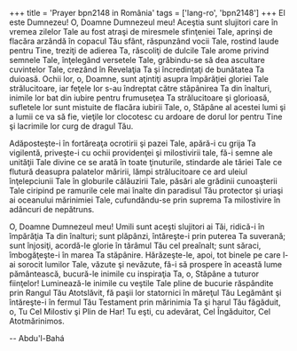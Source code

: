 +++
title = 'Prayer bpn2148 in România'
tags = ['lang-ro', 'bpn2148']
+++
El este Dumnezeu! O, Doamne
Dumnezeul meu! Aceştia sunt slujitori care în vremea zilelor Tale au fost atraşi de miresmele sfinţeniei Tale, aprinşi de flacăra arzândă în copacul Tău sfânt, răspunzând vocii Tale, rostind laude pentru Tine, treziţi de adierea Ta, răscoliţi de dulcile Tale arome privind semnele Tale, înţelegând versetele Tale, grăbindu-se să dea ascultare cuvintelor Tale, crezând în Revelaţia Ta şi încredinţaţi de bunătatea Ta duioasă. Ochii lor, o, Doamne, sunt aţintiţi asupra împărăţiei gloriei Tale strălucitoare, iar feţele lor s-au îndreptat către stăpânirea Ta din înalturi, inimile lor bat din iubire pentru frumuseţea Ta strălucitoare şi glorioasă, sufletele lor sunt mistuite de flacăra iubirii Tale, o, Stăpâne al acestei lumi şi a lumii ce va să fie, vieţile lor clocotesc cu ardoare de dorul lor pentru Tine şi lacrimile lor curg de dragul Tău.

Adăposteşte-i în fortăreaţa ocrotirii şi pazei Tale, apără-i cu grija Ta vigilentă, priveşte-i cu ochii providenţei şi milostivirii tale, fă-i semne ale unităţii Tale divine ce se arată în toate ţinuturile, stindarde ale tăriei Tale ce flutură deasupra palatelor măririi, lămpi strălucitoare ce ard uleiul înţelepciunii Tale în globurile călăuzirii Tale, păsări ale grădinii cunoaşterii Tale ciripind pe ramurile cele mai înalte din paradisul Tău protector şi uriaşi ai oceanului mărinimiei Tale, cufundându-se prin suprema Ta milostivire în adâncuri de nepătruns.

O, Doamne Dumnezeul meu! Umili sunt aceşti slujitori ai Tăi, ridică-i în împărăţia Ta din înalturi; sunt plăpânzi, întăreşte-i prin puterea Ta suverană; sunt înjosiţi, acordă-le glorie în tărâmul Tău cel preaînalt; sunt săraci, îmbogăţeşte-i în marea Ta stăpânire. Hărăzeşte-le, apoi, tot binele pe care l-ai sorocit lumilor Tale, văzute şi nevăzute, fă-i să prospere în această lume pământească, bucură-le inimile cu inspiraţia Ta, o, Stăpâne a tuturor fiinţelor! Luminează-le inimile cu veştile Tale pline de bucurie răspândite prin Rangul Tău Atotslăvit, fă paşii lor statornici în măreţul Tău Legământ şi întăreşte-i în fermul Tău Testament prin mărinimia Ta şi harul Tău făgăduit, o, Tu Cel Milostiv şi Plin de Har! Tu eşti, cu adevărat, Cel Îngăduitor, Cel Atotmărinimos.

-- Abdu'l-Bahá
